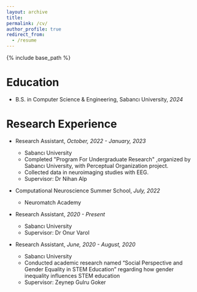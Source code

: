 ```yaml
---
layout: archive
title:
permalink: /cv/
author_profile: true
redirect_from:
  - /resume
---
```


{% include base_path %}

# Education

- B.S. in Computer Science & Engineering, Sabancı University, _2024_

# Research Experience

- Research Assistant, _October, 2022 - January, 2023_

  - Sabancı University
  - Completed "Program For Undergraduate Research" ,organized by Sabancı University, with Perceptual Organization project.
  - Collected data in neuroimaging studies with EEG.
  - Supervisor: Dr Nihan Alp

- Computational Neuroscience Summer School, _July, 2022_

  - Neuromatch Academy

- Research Assistant, _2020 - Present_

  - Sabancı University
  - Supervisor: Dr Onur Varol

- Research Assistant, _June, 2020 - August, 2020_
  - Sabancı University
  - Conducted academic research named “Social Perspective and Gender Equality in STEM Education” regarding how gender inequality influences STEM education
  - Supervisor: Zeynep Gulru Goker
